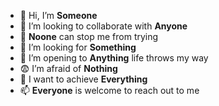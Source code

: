 - 👋 Hi, I’m **Someone**
- 💞️ I’m looking to collaborate with **Anyone**
- 🚫 **Noone** can stop me from trying
- 👀 I’m looking for **Something**
- 🔄 I’m opening to **Anything** life throws my way
- 😨 I’m afraid of **Nothing**
- 🎯 I want to achieve **Everything**
- 📫 **Everyone** is welcome to reach out to me

<!---
quyvv01581/quyvv01581 is a ✨ special ✨ repository because its `README.md` (this file) appears on your GitHub profile.
You can click the Preview link to take a look at your changes.
--->
